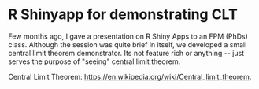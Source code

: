 # R Shinyapp for demonstrating CLT

Few months ago, I gave a presentation on R Shiny Apps to an FPM (PhDs) class. Although the session was quite brief in itself, we developed a small central limit theorem demonstrator. Its not feature rich or anything -- just serves the purpose of "seeing" central limit theorem.

Central Limit Theorem: https://en.wikipedia.org/wiki/Central_limit_theorem.
